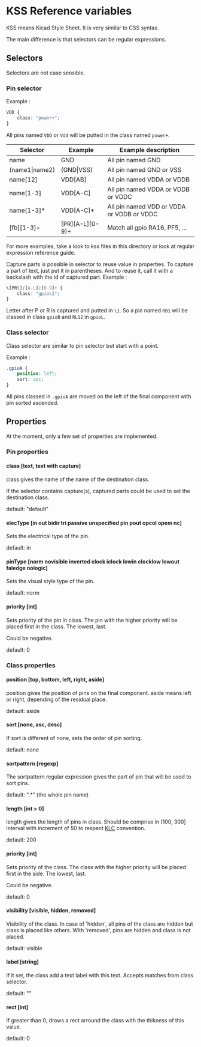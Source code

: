 # KSS Reference variables

KSS means Kicad Style Sheet. It is very similar to CSS syntax.

The main difference is that selectors can be regular expressions.

## Selectors

Selectors are not case sensible.

### Pin selector

Example :

```CSS
VDD {
    class: "power+";
}
```

All pins named `VDD` or `Vdd` will be putted in the class named `power+`.

|Selector|Example|Example description|
|--------|-------|-------------------|
|name|GND|All pin named GND|
|(name1\|name2)|(GND\|VSS)         |All pin named GND or VSS|
|name[12]      |VDD[AB]            |All pin named VDDA or VDDB|
|name[1-3]     |VDD[A-C]           |All pin named VDDA or VDDB or VDDC|
|name[1-3]*    |VDD[A-C]*          |All pin named VDD or VDDA or VDDB or VDDC|
|\[fb\]\[1-3\]+|\[PR\]\[A-L\][0-9]+|Match all gpio RA16, PF5, ...|

For more examples, take a look to kss files in this directory or look at regular expression reference guide.

Capture parts is possible in selector to reuse value in properties. To capture a part of text, just put it in parentheses. And to reuse it, call it with a backslash  with the id of captured part. Example :

```CSS
\[PR\]([A-L])[0-9]+ {
    class: "gpio\1";
}
```

Letter after P or R is captured and putted in `\1`. So a pin named `RB1` will be classed in class `gpioB` and `RL12` in `gpioL`.

### Class selector

Class selector are similar to pin selector but start with a point.

Example :

```CSS
.gpioA {
    position: left;
    sort: asc;
}
```

All pins classed in `.gpioA` are moved on the left of the final component with pin sorted ascended.

## Properties

At the moment, only a few set of properties are implemented.

### Pin properties

#### class [text, text with capture]

class gives the name of the name of the destination class.

If the selector contains capture(s), captured parts could be used to set the destination class.

default: "default"

#### elecType [in out bidir tri passive unspecified pin pout opcol opem nc]

Sets the electrical type of the pin.

default: in

#### pinType [norm novisible inverted clock iclock lowin clocklow lowout faledge nologic]

Sets the visual style type of the pin.

default: norm

#### priority [int]

Sets priority of the pin in class. The pin with the higher priority will be placed first in the class. The lowest, last.

Could be negative.

default: 0

### Class properties

#### position [top, bottom, left, right, aside]

position gives the position of pins on the final component. aside means left or right, depending of the residual place.

default: aside

#### sort [none, asc, desc]

If sort is different of none, sets the order of pin sorting.

default: none

#### sortpattern [regexp]

The sortpattern regular expression gives the part of pin that will be used to sort pins.

default: ".*" (the whole pin name)

#### length [int > 0]

length gives the length of pins in class. Should be comprise in [100, 300] interval with increment of 50 to respect [KLC](http://kicad-pcb.org/libraries/klc/) convention.

default: 200

#### priority [int]

Sets priority of the class. The class with the higher priority will be placed first in the side. The lowest, last.

Could be negative.

default: 0

#### visibility [visible, hidden, removed]

Visibility of the class. In case of 'hidden', all pins of the class are hidden but class is placed like others. With 'removed', pins are hidden and class is not placed.

default: visible

#### label [string]

If it set, the class add a text label with this text. Accepts matches from class selector.

default: ""

#### rect [int]

If greater than 0, draws a rect arround the class with the thikness of this value.

default: 0
